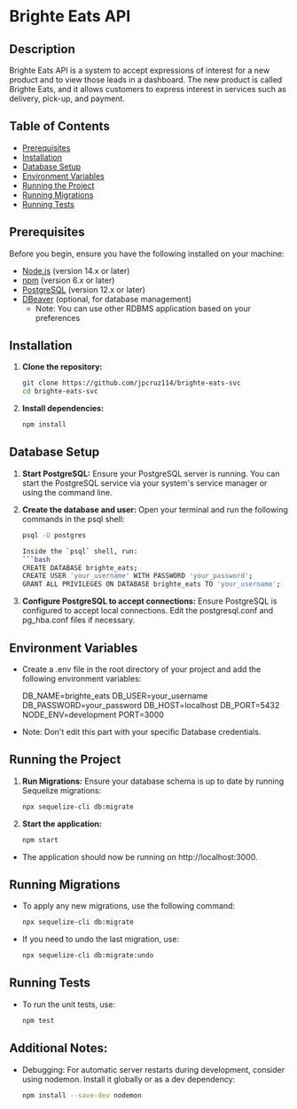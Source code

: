 # Brighte Eats API

## Description

Brighte Eats API is a system to accept expressions of interest for a new product and to view those leads in a dashboard. The new product is called Brighte Eats, and it allows customers to express interest in services such as delivery, pick-up, and payment.

## Table of Contents

- [Prerequisites](#prerequisites)
- [Installation](#installation)
- [Database Setup](#database-setup)
- [Environment Variables](#environment-variables)
- [Running the Project](#running-the-project)
- [Running Migrations](#running-migrations)
- [Running Tests](#running-tests)

## Prerequisites

Before you begin, ensure you have the following installed on your machine:

- [Node.js](https://nodejs.org/en/download/) (version 14.x or later)
- [npm](https://www.npmjs.com/get-npm) (version 6.x or later)
- [PostgreSQL](https://www.postgresql.org/download/) (version 12.x or later)
- [DBeaver](https://dbeaver.io/download/) (optional, for database management)
    - Note: You can use other RDBMS application based on your preferences

## Installation

1. **Clone the repository:**

   ```bash
   git clone https://github.com/jpcruz114/brighte-eats-svc
   cd brighte-eats-svc

2. **Install dependencies:**
    ```bash
    npm install

## Database Setup
1. **Start PostgreSQL:**
    Ensure your PostgreSQL server is running. You can start the PostgreSQL service via your system's service manager or using the command line.

2. **Create the database and user:**
    Open your terminal and run the following commands in the psql shell:

    ```bash
    psql -U postgres

    Inside the `psql` shell, run:
    ```bash
    CREATE DATABASE brighte_eats;
    CREATE USER 'your_username' WITH PASSWORD 'your_password';
    GRANT ALL PRIVILEGES ON DATABASE brighte_eats TO 'your_username';

3. **Configure PostgreSQL to accept connections:**
    Ensure PostgreSQL is configured to accept local connections. Edit the postgresql.conf and pg_hba.conf files if necessary.

## Environment Variables
- Create a .env file in the root directory of your project and add the following environment variables:

    DB_NAME=brighte_eats
    DB_USER=your_username
    DB_PASSWORD=your_password
    DB_HOST=localhost
    DB_PORT=5432
    NODE_ENV=development
    PORT=3000

- Note: Don't edit this part with your specific Database credentials.

## Running the Project
1. **Run Migrations:**
    Ensure your database schema is up to date by running Sequelize migrations:

    ```bash
    npx sequelize-cli db:migrate

2. **Start the application:**

    ```bash
    npm start

    
- The application should now be running on http://localhost:3000.

## Running Migrations
- To apply any new migrations, use the following command:
    ```bash
    npx sequelize-cli db:migrate

- If you need to undo the last migration, use:
    ```bash
    npx sequelize-cli db:migrate:undo

## Running Tests
- To run the unit tests, use:
    ```bash
    npm test

## Additional Notes:
- Debugging: For automatic server restarts during development, consider using nodemon. Install it globally or as a dev dependency:
    ```bash
    npm install --save-dev nodemon